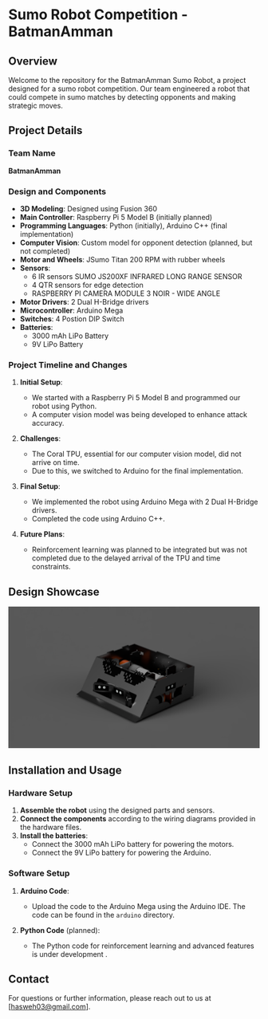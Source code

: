 # Sumo Robot Competition - BatmanAmman

## Overview

Welcome to the repository for the BatmanAmman Sumo Robot, a project designed for a sumo robot competition. Our team engineered a robot that could compete in sumo  matches by detecting opponents and making strategic moves.

## Project Details

### Team Name
**BatmanAmman**

### Design and Components

- **3D Modeling**: Designed using Fusion 360
- **Main Controller**: Raspberry Pi 5 Model B (initially planned)
- **Programming Languages**: Python (initially), Arduino C++ (final implementation)
- **Computer Vision**: Custom model for opponent detection (planned, but not completed)
- **Motor and Wheels**: JSumo Titan 200 RPM with rubber wheels
- **Sensors**: 
  - 6 IR sensors SUMO JS200XF INFRARED LONG RANGE SENSOR
  - 4 QTR sensors for edge detection
  - RASPBERRY PI CAMERA MODULE 3 NOIR - WIDE ANGLE
- **Motor Drivers**: 2 Dual H-Bridge drivers
- **Microcontroller**: Arduino Mega
- **Switches**: 4 Postion DIP Switch
- **Batteries**:
  - 3000 mAh LiPo Battery
  - 9V LiPo Battery

### Project Timeline and Changes

1. **Initial Setup**:
   - We started with a Raspberry Pi 5 Model B and programmed our robot using Python.
   - A computer vision model was being developed to enhance attack accuracy.

2. **Challenges**:
   - The Coral TPU, essential for our computer vision model, did not arrive on time.
   - Due to this, we switched to Arduino for the final implementation.

3. **Final Setup**:
   - We implemented the robot using Arduino Mega with 2 Dual H-Bridge drivers.
   - Completed the code using Arduino C++.

4. **Future Plans**:
   - Reinforcement learning was planned to be integrated but was not completed due to the delayed arrival of the TPU and time constraints.

## Design Showcase

![Sumo Robot Prototype](prototype.PNG)  


## Installation and Usage

### Hardware Setup

1. **Assemble the robot** using the designed parts and sensors.
2. **Connect the components** according to the wiring diagrams provided in the hardware files.
3. **Install the batteries**:
   - Connect the 3000 mAh LiPo battery for powering the motors.
   - Connect the 9V LiPo battery for powering the Arduino.

### Software Setup

1. **Arduino Code**:
   - Upload the code to the Arduino Mega using the Arduino IDE. The code can be found in the `arduino` directory.

2. **Python Code** (planned):
   - The Python code for reinforcement learning and advanced features is under development .


## Contact

For questions or further information, please reach out to us at [hasweh03@gmail.com].
